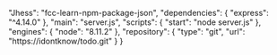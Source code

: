 "Jhess": "fcc-learn-npm-package-json",
	"dependencies": {
		"express": "^4.14.0"
	},
	"main": "server.js",
	"scripts": {
		"start": "node server.js"
	},
	"engines": {
		"node": "8.11.2"
	},
	"repository": {
		"type": "git",
		"url": "https://idontknow/todo.git"
	}
}
